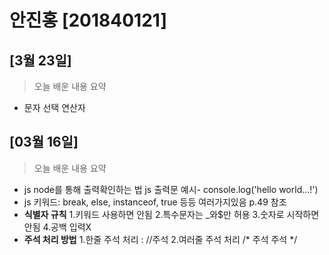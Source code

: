 # 안진홍 [201840121]
## [3월 23일]
> 오늘 배운 내용 요약
- 문자 선택 연산자


## [03월 16일]
> 오늘 배운 내용 요약<br>
- js node를 통해 출력확인하는 법
js 출력문 예시- console.log('hello world...!')<br>
- js 키워드: break, else, instanceof, true 등등 여러가지있음 p.49 참조<br>
 - <strong>식별자 규칙</strong>
  1.키워드 사용하면 안됨
  2.특수문자는 _와$만 허용
  3.숫자로 시작하면 안됨
  4.공백 입력X<br>
- <strong>주석 처리 방법</strong>
1.한줄 주석 처리 : //주석
2.여러줄 주석 처리
/*
주석
주석
*/<br>